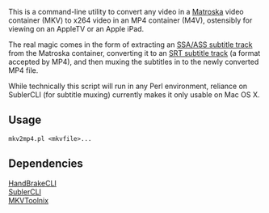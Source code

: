 This is a command-line utility to convert any video in a [Matroska](http://www.matroska.org/) video container (MKV) to x264 video in an MP4 container (M4V), ostensibly for viewing on an AppleTV or an Apple iPad.

The real magic comes in the form of extracting an [SSA/ASS subtitle track](http://www.matroska.org/technical/specs/subtitles/ssa.html) from the Matroska container, converting it to an [SRT subtitle track](http://www.matroska.org/technical/specs/subtitles/srt.html) (a format accepted by MP4), and then muxing the subtitles in to the newly converted MP4 file.

While technically this script will run in any Perl environment, reliance on SublerCLI (for subtitle muxing) currently makes it only usable on Mac OS X.

Usage
-----
`mkv2mp4.pl <mkvfile>...`

Dependencies
------------
[HandBrakeCLI](http://handbrake.fr/)  
[SublerCLI](http://code.google.com/p/subler/)  
[MKVToolnix](http://www.bunkus.org/videotools/mkvtoolnix/)
